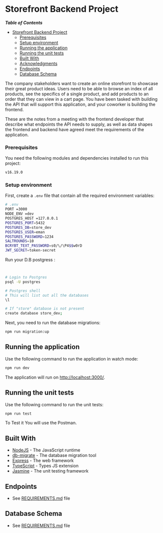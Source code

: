 # Storefront Backend Project

___Table of Contents___

- [Storefront Backend Project](#storefront-backend-project)
    - [Prerequisites](#prerequisites)
    - [Setup environment](#setup-environment)
  - [Running the application](#running-the-application)
  - [Running the unit tests](#running-the-unit-tests)
  - [Built With](#built-with)
  - [Acknowledgments](#acknowledgments)
  - [Endpoints](#endpoints)
  - [Database Schema](#database-schema)

The company stakeholders want to create an online storefront to showcase their great product ideas. Users need to be able to browse an index of all products, see the specifics of a single product, and add products to an order that they can view in a cart page. You have been tasked with building the API that will support this application, and your coworker is building the frontend.

These are the notes from a meeting with the frontend developer that describe what endpoints the API needs to supply, as well as data shapes the frontend and backend have agreed meet the requirements of the application. 



### Prerequisites

You need the following modules and dependencies installed to run this project:

```bash
v16.19.0       
```


### Setup environment

First, create a `.env` file that contain all the required environment variables:

```bash
# .env
PORT =3000
NODE_ENV =dev
POSTGRES_HOST =127.0.0.1
POSTGRES_PORT=5432
POSTGRES_DB=store_dev
POSTGRES_USER=eman
POSTGRES_PASSWORD=1234
SALTROUNDS=10
BCRYBT_TEXT_PASSWORD=s0/\/\P4$$w0rD
JWT_SECRET=token-secret
```


Run your D.B postgress :

```bash


# Login to Postgres
psql -U postgres

# Postgres shell
# This will list out all the databases
\l

# If "store" database is not present
create database store_dev; 
```

Next, you need to run the database migrations:

```bash
npm run migration:up
```

## Running the application

Use the following command to run the application in watch mode:

```bash
npm run dev
```


The application will run on <http://localhost:3000/>.

## Running the unit tests

Use the following command to run the unit tests:

```bash
npm run test
```

To Test it You will use the Postman.

## Built With

- [NodeJS](https://nodejs.org/) - The JavaScript runtime
- [db-migrate](https://db-migrate.readthedocs.io/en/latest/) - The database migration tool
- [Express](https://expressjs.com) - The web framework
- [TypeScript](https://www.typescriptlang.org/) - Types JS extension
- [Jasmine](https://jasmine.github.io/) - The unit testing framework


## Endpoints

- See [REQUIREMENTS.md](./REQUIREMENTS.md) file

## Database Schema

 - See [REQUIREMENTS.md](./REQUIREMENTS.md) file